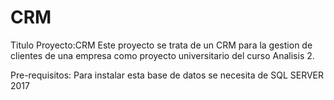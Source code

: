 # CRM
Titulo Proyecto:CRM
Este proyecto se trata de un CRM para la gestion de clientes de una empresa como proyecto universitario del curso Analisis 2.

Pre-requisitos:
Para instalar esta base de datos se necesita de SQL SERVER 2017

